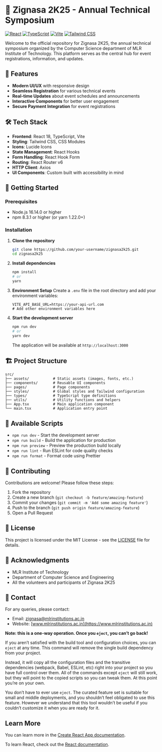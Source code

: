 # 🚀 Zignasa 2K25 - Annual Technical Symposium

[![React](https://img.shields.io/badge/React-18.2.0-61DAFB?logo=react&logoColor=white)](https://reactjs.org/)
[![TypeScript](https://img.shields.io/badge/TypeScript-4.9.5-3178C6?logo=typescript&logoColor=white)](https://www.typescriptlang.org/)
[![Vite](https://img.shields.io/badge/Vite-4.4.5-646CFF?logo=vite&logoColor=white)](https://vitejs.dev/)
[![Tailwind CSS](https://img.shields.io/badge/Tailwind_CSS-3.3.3-06B6D4?logo=tailwind-css&logoColor=white)](https://tailwindcss.com/)

Welcome to the official repository for Zignasa 2K25, the annual technical symposium organized by the Computer Science department of MLR Institute of Technology. This platform serves as the central hub for event registrations, information, and updates.

## 🌟 Features

- **Modern UI/UX** with responsive design
- **Seamless Registration** for various technical events
- **Real-time Updates** about event schedules and announcements
- **Interactive Components** for better user engagement
- **Secure Payment Integration** for event registrations

## 🛠️ Tech Stack

- **Frontend**: React 18, TypeScript, Vite
- **Styling**: Tailwind CSS, CSS Modules
- **Icons**: Lucide Icons
- **State Management**: React Hooks
- **Form Handling**: React Hook Form
- **Routing**: React Router v6
- **HTTP Client**: Axios
- **UI Components**: Custom built with accessibility in mind

## 🚀 Getting Started

### Prerequisites

- Node.js 16.14.0 or higher
- npm 8.3.1 or higher (or yarn 1.22.0+)

### Installation

1. **Clone the repository**
   ```bash
   git clone https://github.com/your-username/zignasa2k25.git
   cd zignasa2k25
   ```

2. **Install dependencies**
   ```bash
   npm install
   # or
   yarn
   ```

3. **Environment Setup**
   Create a `.env` file in the root directory and add your environment variables:
   ```env
   VITE_API_BASE_URL=https://your-api-url.com
   # Add other environment variables here
   ```

4. **Start the development server**
   ```bash
   npm run dev
   # or
   yarn dev
   ```
   The application will be available at `http://localhost:3000`

## 🏗️ Project Structure

```
src/
├── assets/           # Static assets (images, fonts, etc.)
├── components/       # Reusable UI components
├── pages/            # Page components
├── styles/           # Global styles and Tailwind configuration
├── types/            # TypeScript type definitions
├── utils/            # Utility functions and helpers
├── App.tsx           # Main application component
└── main.tsx          # Application entry point
```

## 📝 Available Scripts

- `npm run dev` - Start the development server
- `npm run build` - Build the application for production
- `npm run preview` - Preview the production build locally
- `npm run lint` - Run ESLint for code quality checks
- `npm run format` - Format code using Prettier

## 🤝 Contributing

Contributions are welcome! Please follow these steps:

1. Fork the repository
2. Create a new branch (`git checkout -b feature/amazing-feature`)
3. Commit your changes (`git commit -m 'Add some amazing feature'`)
4. Push to the branch (`git push origin feature/amazing-feature`)
5. Open a Pull Request

## 📄 License

This project is licensed under the MIT License - see the [LICENSE](LICENSE) file for details.

## 🙏 Acknowledgments

- MLR Institute of Technology
- Department of Computer Science and Engineering
- All the volunteers and participants of Zignasa 2K25

## 📧 Contact

For any queries, please contact:
- Email: zignasa@mlrinstitutions.ac.in
- Website: [www.mlrinstitutions.ac.in](https://www.mlrinstitutions.ac.in)

**Note: this is a one-way operation. Once you `eject`, you can’t go back!**

If you aren’t satisfied with the build tool and configuration choices, you can `eject` at any time. This command will remove the single build dependency from your project.

Instead, it will copy all the configuration files and the transitive dependencies (webpack, Babel, ESLint, etc) right into your project so you have full control over them. All of the commands except `eject` will still work, but they will point to the copied scripts so you can tweak them. At this point you’re on your own.

You don’t have to ever use `eject`. The curated feature set is suitable for small and middle deployments, and you shouldn’t feel obligated to use this feature. However we understand that this tool wouldn’t be useful if you couldn’t customize it when you are ready for it.

## Learn More

You can learn more in the [Create React App documentation](https://facebook.github.io/create-react-app/docs/getting-started).

To learn React, check out the [React documentation](https://reactjs.org/).
